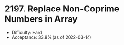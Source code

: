 # 2197. Replace Non-Coprime Numbers in Array
- Difficulty: Hard
- Acceptance: 33.8% (as of 2022-03-14)
